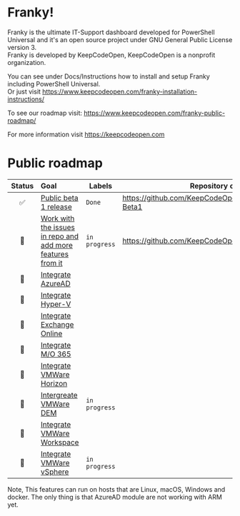 # Franky!
Franky is the ultimate IT-Support dashboard developed for PowerShell Universal and it's an open source project under GNU General Public License version 3.  
Franky is developed by KeepCodeOpen, KeepCodeOpen is a nonprofit organization.  
  
You can see under Docs/Instructions how to install and setup Franky including PowerShell Universal.  
Or just visit <https://www.keepcodeopen.com/franky-installation-instructions/>  
  
To see our roadmap visit: <https://www.keepcodeopen.com/franky-public-roadmap/>  
  
For more information visit <https://keepcodeopen.com>  

# Public roadmap
| Status | Goal | Labels | Repository or release |
| :---: | :--- | --- | --- |
| ✅ | [Public beta 1 release]() |`Done`| <https://github.com/KeepCodeOpen/Franky/releases/tag/v1.0-Beta1> |
| 🚀 | [Work with the issues in repo and add more features from it]() |`in progress`| <https://github.com/KeepCodeOpen/Franky/issues> |
| 🚀 | [Integrate AzureAD]() | | |
| 🚀 | [Integrate Hyper-V]() | | |
| 🚀 | [Integrate Exchange Online]() | | |
| 🚀 | [Integrate M/O 365]() | | |
| 🚀 | [Integrate VMWare Horizon]() | | |
| 🚀 | [Intergreate VMWare DEM]() |`in progress`| |
| 🚀 | [Integrate VMWare Workspace]() | | |
| 🚀 | [Integrate VMWare vSphere]() |`in progress`| |  
  
Note, This features can run on hosts that are Linux, macOS, Windows and docker. The only thing is that AzureAD module are not working with ARM yet.  